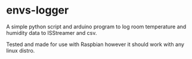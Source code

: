 # envs-logger
A simple python script and arduino program to log room temperature and humidity data to ISStreamer and csv.

Tested and made for use with Raspbian however it should work with any linux distro.
